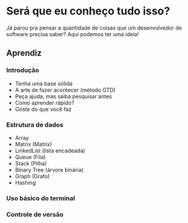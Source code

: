 # Será que eu conheço tudo isso?
Já parou pra pensar a quantidade de coisas que um desenvolvedor de software precisa saber? Aqui podemos ter uma ideia!

## Aprendiz
### Introdução
- Tenha uma base sólida
- A arte de fazer acontecer (método GTD)
- Peça ajuda, mas saiba pesquisar antes
- Como aprender rápido?
- Goste do que você faz

### Estrutura de dados
- Array
- Matrix (Matrix)
- LinkedList (lista encadeada)
- Queue (Fila)
- Stack (Pilha)
- Binary Tree (árvore binária)
- Graph (Grafo)
- Hashing

### Uso básico do terminal

### Controle de versão
